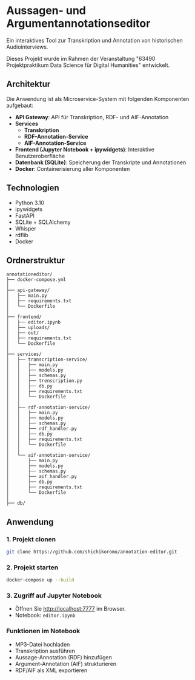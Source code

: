 # Aussagen- und Argumentannotationseditor

Ein interaktives Tool zur Transkription und Annotation von historischen Audiointerviews.

Dieses Projekt wurde im Rahmen der Veranstaltung "63490 Projektpraktikum Data Science für Digital Humanities" entwickelt.

## Architektur

Die Anwendung ist als Microservice-System mit folgenden Komponenten aufgebaut:

- **API Gateway**: API für Transkription, RDF- und AIF-Annotation
- **Services**
  - **Transkription**
  - **RDF-Annotation-Service**
  - **AIF-Annotation-Service**
- **Frontend (Jupyter Notebook + ipywidgets)**: Interaktive Benutzeroberfläche
- **Datenbank (SQLite)**: Speicherung der Transkripte und Annotationen
- **Docker**: Containerisierung aller Komponenten


## Technologien

* Python 3.10
* ipywidgets
* FastAPI
* SQLite + SQLAlchemy
* Whisper
* rdflib
* Docker


## Ordnerstruktur
```
annotationeditor/
├── docker-compose.yml
│
├── api-gateway/               
│   ├── main.py
│   ├── requirements.txt
│   └── Dockerfile
│
├── frontend/                 
│   ├── editor.ipynb
│   ├── uploads/
│   ├── out/
│   ├── requirements.txt
│   └── Dockerfile
│
├── services/
│   ├── transcription-service/
│   │   ├── main.py
│   │   ├── models.py
│   │   ├── schemas.py
│   │   ├── trenscription.py
│   │   ├── db.py
│   │   ├── requirements.txt
│   │   └── Dockerfile
│   │
│   ├── rdf-annotation-service/
│   │   ├── main.py
│   │   ├── models.py
│   │   ├── schemas.py
│   │   ├── rdf_handler.py
│   │   ├── db.py
│   │   ├── requirements.txt
│   │   └── Dockerfile
│   │
│   └── aif-annotation-service/
│       ├── main.py
│       ├── models.py
│       ├── schemas.py
│       ├── aif_handler.py
│       ├── db.py
│       ├── requirements.txt
│       └── Dockerfile
│
├── db/

```

## Anwendung

### 1. Projekt clonen

```bash
git clone https://github.com/shichikoromo/annotation-editor.git
```

### 2. Projekt starten

```bash
docker-compose up --build
```

### 3. Zugriff auf Jupyter Notebook

* Öffnen Sie [http://localhost:7777](http://localhost:7777) im Browser.
* Notebook: `editor.ipynb`

### Funktionen im Notebook

* MP3-Datei hochladen
* Transkription ausführen
* Aussage-Annotation (RDF) hinzufügen
* Argument-Annotation (AIF) strukturieren
* RDF/AIF als XML exportieren
